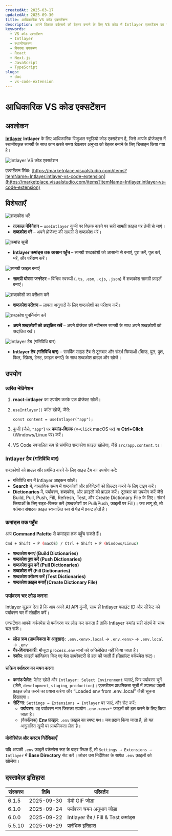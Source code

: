 ```yaml
---
createdAt: 2025-03-17
updatedAt: 2025-09-30
title: आधिकारिक VS कोड एक्सटेंशन
description: अपने विकास वर्कफ़्लो को बेहतर बनाने के लिए VS कोड में Intlayer एक्सटेंशन का उपयोग कैसे करें, यह जानें। स्थानीयकृत सामग्री के बीच तेजी से नेविगेट करें और अपनी शब्दकोशों का कुशलतापूर्वक प्रबंधन करें।
keywords:
  - VS कोड एक्सटेंशन
  - Intlayer
  - स्थानीयकरण
  - विकास उपकरण
  - React
  - Next.js
  - JavaScript
  - TypeScript
slugs:
  - doc
  - vs-code-extension
---
```


# आधिकारिक VS कोड एक्सटेंशन

## अवलोकन

[**Intlayer**](https://marketplace.visualstudio.com/items?itemName=Intlayer.intlayer-vs-code-extension) **Intlayer** के लिए आधिकारिक विजुअल स्टूडियो कोड एक्सटेंशन है, जिसे आपके प्रोजेक्ट्स में स्थानीयकृत सामग्री के साथ काम करते समय डेवलपर अनुभव को बेहतर बनाने के लिए डिज़ाइन किया गया है।

![Intlayer VS कोड एक्सटेंशन](https://github.com/aymericzip/intlayer/blob/main/docs/assets/vs_code_extension_demo.gif?raw=true)

एक्सटेंशन लिंक: [https://marketplace.visualstudio.com/items?itemName=Intlayer.intlayer-vs-code-extension](https://marketplace.visualstudio.com/items?itemName=Intlayer.intlayer-vs-code-extension)

## विशेषताएँ

![शब्दकोश भरें](https://github.com/aymericzip/intlayer-vs-code-extension/blob/master/assets/vscode_extention_fill_active_dictionary.gif?raw=true)

- **तत्काल नेविगेशन** – `useIntlayer` कुंजी पर क्लिक करने पर सही सामग्री फ़ाइल पर तेजी से जाएं।
- **शब्दकोश भरें** – अपने प्रोजेक्ट की सामग्री से शब्दकोश भरें।

![कमांड सूची](https://github.com/aymericzip/intlayer-vs-code-extension/blob/master/assets/vscode_extention_list_commands.gif?raw=true)

- **Intlayer कमांड्स तक आसान पहुँच** – सामग्री शब्दकोशों को आसानी से बनाएं, पुश करें, पुल करें, भरें, और परीक्षण करें।

![सामग्री फ़ाइल बनाएँ](https://github.com/aymericzip/intlayer-vs-code-extension/blob/master/assets/vscode_extention_create_content_file.gif?raw=true)

- **सामग्री घोषणा जनरेटर** – विभिन्न स्वरूपों (`.ts`, `.esm`, `.cjs`, `.json`) में शब्दकोश सामग्री फ़ाइलें बनाएं।

![शब्दकोशों का परीक्षण करें](https://github.com/aymericzip/intlayer-vs-code-extension/blob/master/assets/vscode_extention_test_missing_dictionary.gif?raw=true)

- **शब्दकोश परीक्षण** – लापता अनुवादों के लिए शब्दकोशों का परीक्षण करें।

![शब्दकोश पुनर्निर्माण करें](https://github.com/aymericzip/intlayer-vs-code-extension/blob/master/assets/vscode_extention_rebuild_dictionary.gif?raw=true)

- **अपने शब्दकोशों को अद्यतित रखें** – अपने प्रोजेक्ट की नवीनतम सामग्री के साथ अपने शब्दकोशों को अद्यतित रखें।

![Intlayer टैब (गतिविधि बार)](https://github.com/aymericzip/intlayer-vs-code-extension/blob/master/assets/vscode_extention_search_dictionary.gif?raw=true)

- **Intlayer टैब (गतिविधि बार)** – समर्पित साइड टैब से टूलबार और संदर्भ क्रियाओं (बिल्ड, पुल, पुश, फिल, रिफ्रेश, टेस्ट, फ़ाइल बनाएँ) के साथ शब्दकोश ब्राउज़ और खोजें।

## उपयोग

### त्वरित नेविगेशन

1. **react-intlayer** का उपयोग करके एक प्रोजेक्ट खोलें।
2. `useIntlayer()` कॉल खोजें, जैसे:

   ```tsx
   const content = useIntlayer("app");
   ```

3. कुंजी (जैसे, `"app"`) पर **कमांड-क्लिक** (`⌘+Click` macOS पर) या **Ctrl+Click** (Windows/Linux पर) करें।
4. VS Code स्वचालित रूप से संबंधित शब्दकोश फ़ाइल खोलेगा, जैसे `src/app.content.ts`।

### Intlayer टैब (गतिविधि बार)

शब्दकोशों को ब्राउज़ और प्रबंधित करने के लिए साइड टैब का उपयोग करें:

- गतिविधि बार में Intlayer आइकन खोलें।
- **Search** में, वास्तविक समय में शब्दकोशों और प्रविष्टियों को फ़िल्टर करने के लिए टाइप करें।
- **Dictionaries** में, पर्यावरण, शब्दकोश, और फ़ाइलों को ब्राउज़ करें। टूलबार का उपयोग करें जैसे Build, Pull, Push, Fill, Refresh, Test, और Create Dictionary File के लिए। संदर्भ क्रियाओं के लिए राइट-क्लिक करें (शब्दकोशों पर Pull/Push, फ़ाइलों पर Fill)। जब लागू हो, तो वर्तमान संपादक फ़ाइल स्वचालित रूप से पेड़ में प्रकट होती है।

### कमांड्स तक पहुँच

आप **Command Palette** से कमांड्स तक पहुँच सकते हैं।

```sh
Cmd + Shift + P (macOS) / Ctrl + Shift + P (Windows/Linux)
```

- **शब्दकोश बनाएं (Build Dictionaries)**
- **शब्दकोश पुश करें (Push Dictionaries)**
- **शब्दकोश पुल करें (Pull Dictionaries)**
- **शब्दकोश भरें (Fill Dictionaries)**
- **शब्दकोश परीक्षण करें (Test Dictionaries)**
- **शब्दकोश फ़ाइल बनाएँ (Create Dictionary File)**

### पर्यावरण चर लोड करना

Intlayer सुझाव देता है कि आप अपने AI API कुंजी, साथ ही Intlayer क्लाइंट ID और सीक्रेट को पर्यावरण चर में संग्रहीत करें।

एक्सटेंशन आपके वर्कस्पेस से पर्यावरण चर लोड कर सकता है ताकि Intlayer कमांड सही संदर्भ के साथ चल सकें।

- **लोड क्रम (प्राथमिकता के अनुसार)**: `.env.<env>.local` → `.env.<env>` → `.env.local` → `.env`
- **गैर-विनाशकारी**: मौजूदा `process.env` मानों को अधिलेखित नहीं किया जाता है।
- **स्कोप**: फ़ाइलें कॉन्फ़िगर किए गए बेस डायरेक्टरी से हल की जाती हैं (डिफ़ॉल्ट वर्कस्पेस रूट)।

#### सक्रिय पर्यावरण का चयन करना

- **कमांड पैलेट**: पैलेट खोलें और `Intlayer: Select Environment` चलाएं, फिर पर्यावरण चुनें (जैसे, `development`, `staging`, `production`)। एक्सटेंशन प्राथमिकता सूची में उपलब्ध पहली फ़ाइल लोड करने का प्रयास करेगा और “Loaded env from .env.<env>.local” जैसी सूचना दिखाएगा।
- **सेटिंग्स**: `Settings → Extensions → Intlayer` पर जाएं, और सेट करें:
  - **पर्यावरण**: वह पर्यावरण नाम जिसका उपयोग `.env.<env>*` फ़ाइलों को हल करने के लिए किया जाता है।
  - (वैकल्पिक) **Env फ़ाइल**: `.env` फ़ाइल का स्पष्ट पथ। जब प्रदान किया जाता है, तो यह अनुमानित सूची पर प्राथमिकता लेता है।

#### मोनोरिपोज़ और कस्टम निर्देशिकाएँ

यदि आपकी `.env` फ़ाइलें वर्कस्पेस रूट के बाहर स्थित हैं, तो `Settings → Extensions → Intlayer` में **Base Directory** सेट करें। लोडर उस निर्देशिका के सापेक्ष `.env` फ़ाइलों को खोजेगा।

## दस्तावेज़ इतिहास

| संस्करण | तिथि       | परिवर्तन                           |
| ------- | ---------- | ---------------------------------- |
| 6.1.5   | 2025-09-30 | डेमो GIF जोड़ा                     |
| 6.1.0   | 2025-09-24 | पर्यावरण चयन अनुभाग जोड़ा          |
| 6.0.0   | 2025-09-22 | Intlayer टैब / Fill & Test कमांड्स |
| 5.5.10  | 2025-06-29 | प्रारंभिक इतिहास                   |

